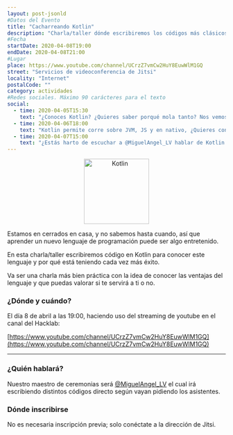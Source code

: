 ```yaml
---
layout: post-jsonld
#Datos del Evento
title: "Cacharreando Kotlin"
description: "Charla/taller dónde escribiremos los códigos más clásicos en Kotlin haciendo uso de sus ventajas"
#Fecha
startDate: 2020-04-08T19:00
endDate: 2020-04-08T21:00
#Lugar
place: https://www.youtube.com/channel/UCrzZ7vmCw2HuY8EuwWlM1GQ
street: "Servicios de videoconferencia de Jitsi"
locality: "Internet"
postalCode: ""
category: actividades
#Redes sociales. Máximo 90 carácteres para el texto
social:
  - time: 2020-04-05T15:30
    text: "¿Conoces Kotlin? ¿Quieres saber porqué mola tanto? Nos vemos el día 8 en la sesión online"
  - time: 2020-04-06T18:00
    text: "Kotlin permite corre sobre JVM, JS y en nativo, ¿Quieres conocerlo?"
  - time: 2020-04-07T15:00
    text: "¿Estás harto de escuchar a @MiguelAngel_LV hablar de Kotlin y no sabes por qué le mola tanto? Averígualo mañana."
---
```


<p align="center">
  <img style="width:150px;" src="https://deviniti.com/wp-content/uploads/2019/02/kotlin-logo.png" alt="Kotlin" />
</p>


Estamos en cerrados en casa, y no sabemos hasta cuando, así que aprender un nuevo lenguaje de programación puede ser algo entretenido.


En esta charla/taller escribiremos código en Kotlin para conocer este lenguaje y por qué está teniendo cada vez más éxito. 


Va ser una charla más bien práctica con la idea de conocer las ventajas del lenguaje y que puedas valorar si te servirá a ti o no.


### ¿Dónde y cuándo?

El día 8 de abril a las 19:00, haciendo uso del streaming de youtube en el canal del Hacklab:

[https://www.youtube.com/channel/UCrzZ7vmCw2HuY8EuwWlM1GQ](https://www.youtube.com/channel/UCrzZ7vmCw2HuY8EuwWlM1GQ)

---

### ¿Quién hablará?

Nuestro maestro de ceremonias será [@MiguelAngel_LV](https://twitter.com/MiguelAngel_LV) el cual irá escribiendo distintos códigos directo según vayan pidiendo los asistentes. 

### Dónde inscribirse

No es necesaria inscripción previa; solo conéctate a la dirección de Jitsi.

